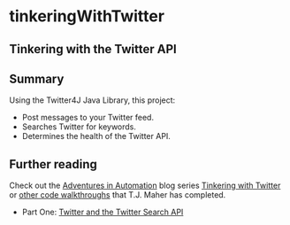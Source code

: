 # tinkeringWithTwitter
## Tinkering with the Twitter API

## Summary
Using the Twitter4J Java Library, this project:
* Post messages to your Twitter feed.
* Searches Twitter for keywords.
* Determines the health of the Twitter API.

## Further reading
Check out the [Adventures in Automation](http://tjmaher.com/) blog series [Tinkering with Twitter](http://www.tjmaher.com/2017/10/tinkering-with-twitter-1.html) or [other code walkthroughs](http://www.tjmaher.com/p/programming-projects.html) that T.J. Maher has completed.
* Part One: [Twitter and the Twitter Search API](http://www.tjmaher.com/2017/10/tinkering-with-twitter-1.html)

